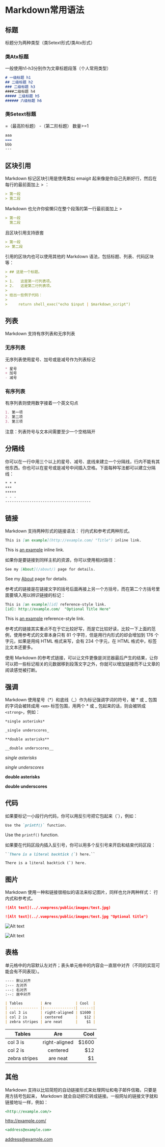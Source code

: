 # Markdown常用语法

## 标题

标题分为两种类型（类Setext形式/类Atx形式）

### 类Atx标题

一般使用h1-h3分别作为文章标题段落（个人常用类型）

```markdown
# 一级标题 h1
## 二级标题 h2
### 二级标题 h3
####二级标题 h4
##### 二级标题 h5
###### 六级标题 h6
```

### 类Setext标题

=（最高阶标题） -（第二阶标题） 数量>=1

```markdown
aaa
===
bbb
---
```

## 区块引用

Markdown 标记区块引用是使用类似 emaigit 起来像是你自己先断好行，然后在每行的最前面加上 > ：

```markdown
> 第一段
> 第二段
```

Markdown 也允许你偷懒只在整个段落的第一行最前面加上 >

```markdown
> 第一段
  第二段
```

且区块引用支持嵌套

```markdown
> 第一段
>> 第二段
```

引用的区块内也可以使用其他的 Markdown 语法，包括标题、列表、代码区块等：

```markdown
> ## 这是一个标题。
>
> 1.   这是第一行列表项。
> 2.   这是第二行列表项。
>
> 给出一些例子代码：
>
>     return shell_exec("echo $input | $markdown_script")
```

## 列表

Markdown 支持有序列表和无序列表

### 无序列表

无序列表使用星号、加号或是减号作为列表标记

```markdown
* 星号
+ 加号
- 减号
```

### 有序列表

有序列表则使用数字接着一个英文句点

```markdown
1. 第一项
2. 第二项
3. 第三项
```

注意：列表符号与文本间需要至少一个空格隔开

## 分隔线

你可以在一行中用三个以上的星号、减号、底线来建立一个分隔线，行内不能有其他东西。你也可以在星号或是减号中间插入空格。下面每种写法都可以建立分隔线：

```markdown
* * *
***
*****
- - -
---------------------------------------
```

## 链接

Markdown 支持两种形式的链接语法： 行内式和参考式两种形式。

```markdown
This is [an example](http://example.com/ "Title") inline link.
```

This is [an example](http://example.com/ "Title") inline link.

如果你是要链接到同样主机的资源，你可以使用相对路径：

```markdown
See my [About](/about/) page for details.
```

See my [About](/about/) page for details.

参考式的链接是在链接文字的括号后面再接上另一个方括号，而在第二个方括号里面要填入用以辨识链接的标记：

```markdown
This is [an example][id] reference-style link.
[id]: http://example.com/  "Optional Title Here"
```

This is [an example][id] reference-style link.

[id]: http://example.com/  "Optional Title Here"

参考式的链接其实重点不在于它比较好写，而是它比较好读，比较一下上面的范例，使用参考式的文章本身只有 81 个字符，但是用行内形式的却会增加到 176 个字元，如果是用纯 HTML 格式来写，会有 234 个字元，在 HTML 格式中，标签比文本还要多。

使用 Markdown 的参考式链接，可以让文件更像是浏览器最后产生的结果，让你可以把一些标记相关的元数据移到段落文字之外，你就可以增加链接而不让文章的阅读感觉被打断。

## 强调

Markdown 使用星号（*）和底线（_）作为标记强调字词的符号，被 * 或 _ 包围的字词会被转成用 `<em>` 标签包围，用两个 * 或 _ 包起来的话，则会被转成 `<strong>`，例如：

```markdown
*single asterisks*

_single underscores_

**double asterisks**

__double underscores__
```

*single asterisks*

_single underscores_

**double asterisks**

__double underscores__

## 代码

如果要标记一小段行内代码，你可以用反引号把它包起来（`），例如：

```markdown
Use the `printf()` function.
```

Use the `printf()` function.

如果要在代码区段内插入反引号，你可以用多个反引号来开启和结束代码区段：

```markdown
``There is a literal backtick (`) here.``
```

``There is a literal backtick (`) here.``

## 图片

Markdown 使用一种和链接很相似的语法来标记图片，同样也允许两种样式： 行内式和参考式。

```markdown
![Alt text](../.vuepress/public/images/test.jpg)

![Alt text](../.vuepress/public/images/test.jpg "Optional title")
```

![Alt text](../.vuepress/public/images/test.jpg)

![Alt text](../.vuepress/public/images/test.jpg "Optional title")

## 表格

单元格中的内容默认左对齐；表头单元格中的内容会一直居中对齐（不同的实现可能会有不同表现）。

```markdown
---- 默认对齐
:--- 左对齐
---: 右对齐
:--: 居中对齐
```

```markdown
| Tables        | Are           | Cool  |
| ------------- |:-------------:| -----:|
| col 3 is      | right-aligned | $1600 |
| col 2 is      | centered      |   $12 |
| zebra stripes | are neat      |    $1 |
```

| Tables        | Are           | Cool  |
| ------------- |:-------------:| -----:|
| col 3 is      | right-aligned | $1600 |
| col 2 is      | centered      |   $12 |
| zebra stripes | are neat      |    $1 |


## 其他

Markdown 支持以比较简短的自动链接形式来处理网址和电子邮件信箱，只要是用方括号包起来， Markdown 就会自动把它转成链接。一般网址的链接文字就和链接地址一样，例如：

```markdown
<http://example.com/>
```

<http://example.com/>

```markdown
<address@example.com>
```

<address@example.com>
